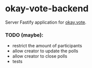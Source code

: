 # okay-vote-backend

Server Fastify application for [okay.vote](https://okay.vote).

### TODO (maybe):

-   restrict the amount of participants
-   allow creator to update the polls
-   allow creator to close polls
-   tests
